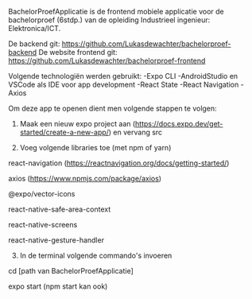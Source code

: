 BachelorProefApplicatie is de frontend mobiele applicatie voor de bachelorproef (6stdp.) 
van de opleiding Industrieel ingenieur: Elektronica/ICT.

De backend git: https://github.com/Lukasdewachter/bachelorproef-backend
De website frontend git: https://github.com/Lukasdewachter/bachelorproef-frontend

Volgende technologiën werden gebruikt:
-Expo CLI
-AndroidStudio en VSCode als IDE voor app development
-React State
-React Navigation
-Axios



Om deze app te openen dient men volgende stappen te volgen:
1. Maak een nieuw expo project aan (https://docs.expo.dev/get-started/create-a-new-app/) en vervang src

2. Voeg volgende libraries toe (met npm of yarn)

react-navigation (https://reactnavigation.org/docs/getting-started/)

axios (https://www.npmjs.com/package/axios)

@expo/vector-icons 

react-native-safe-area-context

react-native-screens

react-native-gesture-handler


3. In de terminal volgende commando's invoeren

cd [path van BachelorProefApplicatie]

expo start (npm start kan ook)
